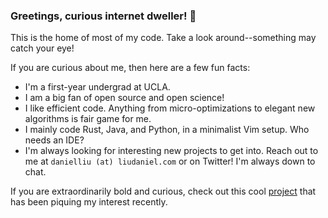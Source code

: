 ### Greetings, curious internet dweller! 👋

This is the home of most of my code. Take a look around--something may catch your eye!

If you are curious about me, then here are a few fun facts:

- I'm a first-year undergrad at UCLA.
- I am a big fan of open source and open science!
- I like efficient code. Anything from micro-optimizations to elegant new algorithms is fair game for me.
- I mainly code Rust, Java, and Python, in a minimalist Vim setup. Who needs an IDE?
- I'm always looking for interesting new projects to get into. Reach out to me at `danielliu (at) liudaniel.com` or on Twitter! I'm always down to chat.

If you are extraordinarily bold and curious, check out this cool [project](https://www.youtube.com/watch?v=dQw4w9WgXcQ) that has been piquing my interest recently.

